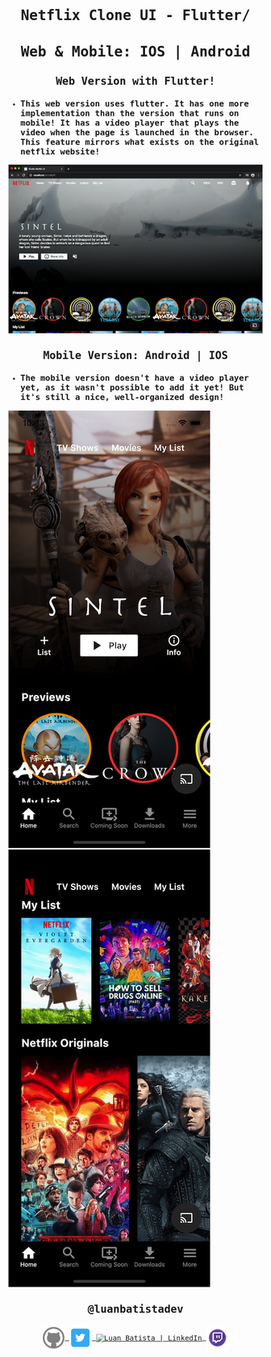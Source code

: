 <samp>

# <p align='center'>Netflix Clone UI - Flutter/<p>
# <p align='center'>Web & Mobile: IOS | Android</p>

## <p align='center'>Web Version with Flutter!</p>
- ### This web version uses flutter. It has one more implementation than the version that runs on mobile! It has a video player that plays the video when the page is launched in the browser. This feature mirrors what exists on the original netflix website!

![Web Screenshot](screenshots/web.png)

## <p align='center'>Mobile Version: Android | IOS</p>

- ### The mobile version doesn't have a video player yet, as it wasn't possible to add it yet! But it's still a nice, well-organized design!

![Mobile Screenshot 1](screenshots/mobile0.png)![Mobile Screenshot 2](screenshots/mobile1.png)

## <p align='center'>@luanbatistadev</p>

<p align="center">
<a href="https://github.com/luanbatistadev">
  <img align="center" alt="Luan Batista | GitHub" width="45px" src="assets\images\github ico.png" />
</a>
<a href="https://twitter.com/luanbatistadev">
  <img align="center" alt="Luan Batista | Twitter" width="45px" src="assets\images\twitter ico.png" />
</a>
<a href="https://br.linkedin.com/in/luan-rafael-batista-ramos-4379941a8">
  <img align="center" alt="Luan Batista | LinkedIn" width="45px" src="assets\images\linkedin ico.ico" />
</a>
<a href="https://www.twitch.tv/luangamegg">
  <img align="center" alt="Luan Batista | Twitch" width="45px" src="assets\images\twitch ico.png" />
</a>
</p>
</samp>